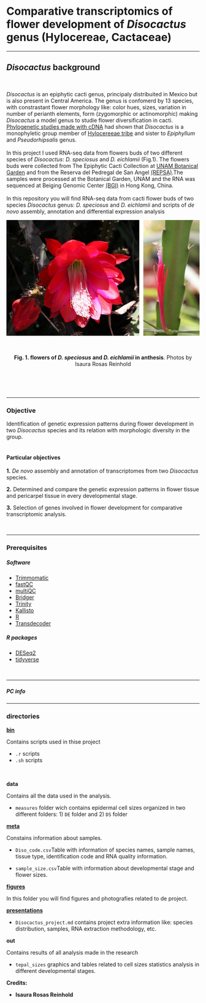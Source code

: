 
# **Comparative transcriptomics of flower development of *Disocactus* genus (Hylocereae, Cactaceae)**

---


## *Disocactus* background
<br>

*Disocactus* is an epiphytic cacti genus, principaly distribuited in Mexico but is also present in Central America. The genus is confomerd by 13 species, with constrastant flower morphology like: color hues, sizes, variation in number of perianth elements, form (zygomorphic or actinomorphic) making *Disocactus* a model genus to studie flower diversification in cacti. [Phylogenetic studies made with cDNA](https://bioone.org/journals/willdenowia/volume-46/issue-1/wi.46.46112/Molecular-phylogeny-and-taxonomy-of-the-genus-iDisocactus-i-iCactaceae/10.3372/wi.46.46112.full) had shown that *Disocactus* is a monophyletic group member of [Hylocereeae tribe](https://www.researchgate.net/publication320829990_A_phylogenetic_framework_for_the_Hylocereeae_Cactaceae_and_implications_for_the_circumscription_of_the_genera) and sister to *Epiphyllum* and *Pseudorhipsalis* genus.<br>
<br>
In this project I used RNA-seq data from flowers buds of two different species of *Disocactus*: *D. speciosus* and *D. eichlamii* (Fig.1).  The flowers buds were collected from The Epiphytic Cacti Collection at [UNAM Botanical Garden](http://www.ib.unam.mx/jardin/) and from the Reserva del Pedregal de San Angel [(REPSA)](http://www.repsa.unam.mx/).The samples were processed at the Botanical Garden, UNAM and the RNA was sequenced at Beiging Genomic Center [(BGI)](BGI) in Hong Kong, China.<br>
<br>
In this repository you will find RNA-seq data from cacti flower buds of two species *Disocactus* genus: *D. speciosus* and *D. eichlamii* and scripts of  *de novo* assembly, annotation and differential expression analysis

<p align="center">
<img src="figures/flores.jpg" width="800">
</p>



<br>
<center>

**Fig. 1. flowers of *D. speciosus* and *D. eichlamii* in anthesis**. Photos by Isaura Rosas Reinhold </center>


<br>
<br>
<br>

---
### Objective

Identification of genetic expression patterns during flower development in two *Disocactus* species and its relation with morphologic diversity in the group.
<br>
<br>
#### Particular objectives <br>

**1.** *De novo* assembly and annotation of transcriptomes from two *Disocactus* species.


**2.** Determined and compare the genetic expression patterns in flower tissue and pericarpel tissue in every developmental stage.


**3.** Selection of genes involved in flower development for comparative transcriptomic analysis.

<br>

---
### Prerequisites
##### Software
- [Trimmomatic](http://www.usadellab.org/cms/?page=trimmomatic)<br>
- [fastQC](https://www.bioinformatics.babraham.ac.uk/projects/fastqc/)<br>
- [multiQC](https://multiqc.info/)
- [Bridger](https://genomebiology.biomedcentral.com/articles/10.1186/s13059-015-0596-2)<br>
- [Trinity](https://github.com/trinityrnaseq/trinityrnaseq/wiki)<br>
- [Kallisto](https://pachterlab.github.io/kallisto) <br>
- [R](https://www.r-project.org/)<br>
- [Transdecoder](https://github.com/TransDecoder/TransDecoder/wiki)<br>


##### R packages
- [DESeq2](https://bioconductor.org/packages/release/bioc/html/DESeq2.html)<br>
- [tidyverse](https://www.tidyverse.org/)
<br>

---
##### PC info <br>


---
### directories

 **[bin](/bin)**

Contains scripts used in thise project

 - `.r` scripts
 - `.sh`  scripts

<br>


 **data** <br>

Contains all the data used in the analysis.

- `measures` folder wich contains epidermal cell sizes organized in two different folders: 1) `DE` folder and 2) `DS` folder

**[meta](/meta)**<br>

Constains information about samples. <br>

- `Diso_code.csv`Table with information of species names, sample names, tissue type, identification code and RNA quality information.

- `sample_size.csv`Table with information about developmental stage and flower sizes.


**[figures](/figures)**

In this folder you will find figures and photografies related to de project.


**[presentations](/presentations)**

 - `Disocactus_project.md` contains project extra information like: species distribution, samples, RNA extraction methodology, etc.


**out** <br>

Contains results of all analysis made in the research
<br>
- `tepal_sizes`  graphics and tables related to cell sizes statistics analysis in different developmental stages. <br>




**Credits:**

* **Isaura Rosas Reinhold**
